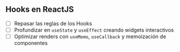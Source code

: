 ## Hooks en ReactJS

- [ ] Repasar las reglas de los Hooks
- [ ] Profundizar en `useState` y `useEffect` creando widgets interactivos
- [ ] Optimizar renders con `useMemo`, `useCallback` y memoización de componentes
